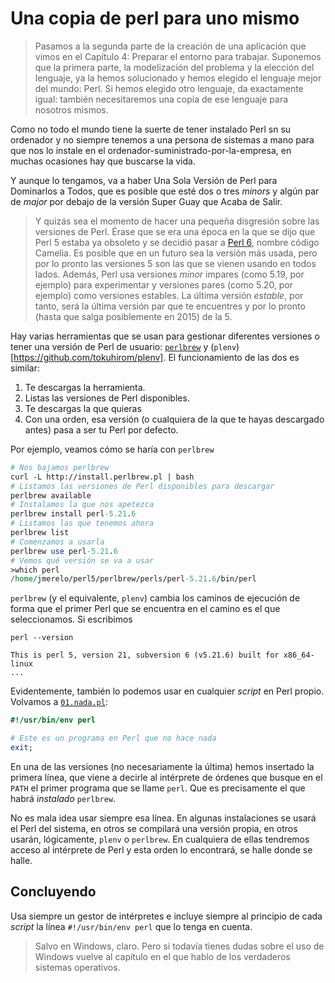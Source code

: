 # Una copia de perl para uno mismo

> Pasamos a la segunda parte de la creación de una aplicación que
> vimos en el Capítulo 4: Preparar el entorno para trabajar. Suponemos
> que la primera parte, la modelización del problema y la elección del
> lenguaje, ya la hemos solucionado y hemos elegido el lenguaje mejor
> del mundo: Perl. Si hemos elegido otro lenguaje, da exactamente
> igual: también necesitaremos una copia de ese lenguaje para nosotros
> mismos. 

Como no todo el mundo tiene la suerte de tener instalado Perl sn su
ordenador y no siempre tenemos a una persona de sistemas a mano para
que nos lo instale en el ordenador-suministrado-por-la-empresa, en
muchas ocasiones hay que buscarse la vida.

Y aunque lo tengamos, va a haber Una Sola Versión de Perl para
Dominarlos a Todos, que es posible que esté dos o tres *minors* y
algún par de *major* por debajo de la versión Super Guay que Acaba de
Salir.

>Y quizás sea el momento de hacer una pequeña disgresión sobre las
>versiones de Perl. Érase que se era una época en la que se dijo que
>Perl 5 estaba ya obsoleto y se decidió pasar a
>[Perl 6](http://perl6.org/), nombre código Camelia. Es posible que en
>un futuro sea la versión más usada, pero por lo pronto las versiones
>5 son las que se vienen usando en todos lados. Además, Perl usa
>versiones *minor* impares (como 5.19, por ejemplo) para experimentar
>y versiones pares (como 5.20, por ejemplo) como versiones
>estables. La última versión *estable*, por tanto, será la última
>versión par que te encuentres y por lo pronto (hasta que salga posiblemente en 2015) de la 5.

Hay varias herramientas que se usan para gestionar diferentes
versiones o tener una versión de Perl de usuario:
[`perlbrew`](http://perlbrew.pl/) y
(`plenv`)[https://github.com/tokuhirom/plenv]. El funcionamiento de
las dos es similar:
1. Te descargas la herramienta.
2. Listas las versiones de Perl disponibles.
3. Te descargas la que quieras
4. Con una orden, esa versión (o cualquiera de la que te hayas
   descargado antes) pasa a ser tu Perl por defecto.

Por ejemplo, veamos cómo se haría con `perlbrew`

```perl
# Nos bajamos perlbrew
curl -L http://install.perlbrew.pl | bash
# Listamos las versiones de Perl disponibles para descargar
perlbrew available
# Instalamos la que nos apetezca
perlbrew install perl-5.21.6
# Listamos las que tenemos ahora
perlbrew list
# Comenzamos a usarla
perlbrew use perl-5.21.6
# Vemos qué versión se va a usar
>which perl
/home/jmerelo/perl5/perlbrew/perls/perl-5.21.6/bin/perl
```

`perlbrew` (y el equivalente, `plenv`) cambia los caminos de ejecución
de forma que el primer Perl que se encuentra en el camino es el que
seleccionamos. Si escribimos

```
perl --version

This is perl 5, version 21, subversion 6 (v5.21.6) built for x86_64-linux
...
```

Evidentemente, también lo podemos usar en cualquier *script* en Perl
propio. Volvamos a
[`01.nada.pl`](https://github.com/JJ/cero_a_perl/blob/master/ejemplos/01.nada.pl):

```perl
#!/usr/bin/env perl

# Este es un programa en Perl que no hace nada
exit;
```

En una de las versiones (no necesariamente la última) hemos insertado
la primera línea, que viene a decirle al intérprete de órdenes que
busque en el `PATH` el primer programa que se llame `perl`. Que es
precisamente el que habrá *instalado* `perlbrew`.

No es mala idea usar siempre esa línea. En algunas instalaciones se
usará el Perl del sistema, en otros se compilará una versión propia,
en otros usarán, lógicamente, `plenv` o `perlbrew`. En cualquiera de
ellas tendremos acceso al intérprete de Perl y esta orden lo
encontrará, se halle donde se halle.

## Concluyendo

Usa siempre un gestor de intérpretes e incluye siempre al principio de
cada *script* la línea `#!/usr/bin/env perl` que lo tenga en cuenta.

>Salvo en Windows, claro. Pero si todavía tienes dudas sobre el uso de
>Windows vuelve al capítulo en el que hablo de los verdaderos sistemas
>operativos. 
